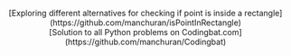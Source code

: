 <p align="center">
[Exploring different alternatives for checking if point is inside a rectangle](https://github.com/manchuran/isPointInRectangle) <br/>
[Solution to all Python problems on Codingbat.com](https://github.com/manchuran/Codingbat)
</p>
